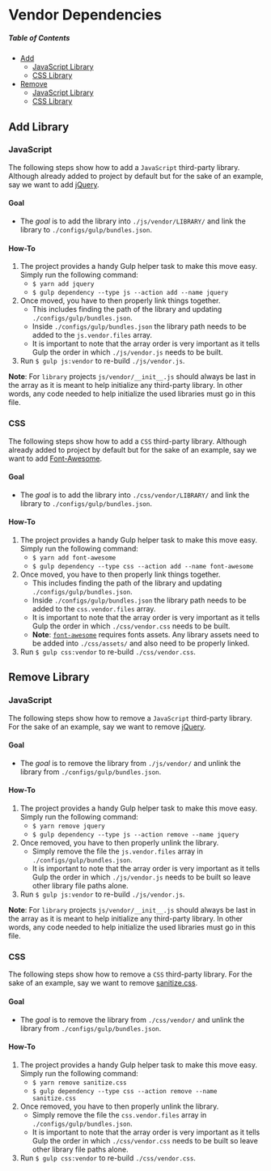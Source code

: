 # Vendor Dependencies

##### Table of Contents

- [Add](#add)
	- [JavaScript Library](#library-add-js)
	- [CSS Library](#library-add-css)
- [Remove](#remove)
	- [JavaScript Library](#library-remove-js)
	- [CSS Library](#library-remove-css)

<a name="add"></a>
## Add Library

<a name="library-add-js"></a>
### JavaScript

The following steps show how to add a `JavaScript` third-party library. Although already added to project by default but for the sake of an example, say we want to add [jQuery](https://jquery.com/).

#### Goal

- The _goal_ is to add the library into `./js/vendor/LIBRARY/` and link the library to `./configs/gulp/bundles.json`.

#### How-To

1. The project provides a handy Gulp helper task to make this move easy. Simply run the following command:
	- `$ yarn add jquery`
	- `$ gulp dependency --type js --action add --name jquery`
2. Once moved, you have to then properly link things together.
	- This includes finding the path of the library and updating `./configs/gulp/bundles.json`.
	- Inside `./configs/gulp/bundles.json` the library path needs to be added to the `js.vendor.files` array.
	- It is important to note that the array order is very important as it tells Gulp the order in which `./js/vendor.js` needs to be built.
3. Run `$ gulp js:vendor` to re-build `./js/vendor.js`.

**Note**: For `library` projects `js/vendor/__init__.js` should always be last in the array as it is meant to help initialize any third-party library. In other words, any code needed to help initialize the used libraries must go in this file.

<a name="library-add-css"></a>
### CSS

The following steps show how to add a `CSS` third-party library. Although already added to project by default but for the sake of an example, say we want to add [Font-Awesome](http://fontawesome.io/).

#### Goal

- The _goal_ is to add the library into `./css/vendor/LIBRARY/` and link the library to `./configs/gulp/bundles.json`.

#### How-To

1. The project provides a handy Gulp helper task to make this move easy. Simply run the following command:
	- `$ yarn add font-awesome`
	- `$ gulp dependency --type css --action add --name font-awesome`
2. Once moved, you have to then properly link things together.
	- This includes finding the path of the library and updating `./configs/gulp/bundles.json`.
	- Inside `./configs/gulp/bundles.json` the library path needs to be added to the `css.vendor.files` array.
	- It is important to note that the array order is very important as it tells Gulp the order in which `./css/vendor.css` needs to be built.
	- **Note**: [`font-awesome`](http://fontawesome.io/) requires fonts assets. Any library assets need to be added into `./css/assets/` and also need to be properly linked.
3. Run `$ gulp css:vendor` to re-build `./css/vendor.css`.

<a name="remove"></a>
## Remove Library

<a name="library-remove-js"></a>
### JavaScript

The following steps show how to remove a `JavaScript` third-party library. For the sake of an example, say we want to remove [jQuery](https://jquery.com/).

#### Goal

- The _goal_ is to remove the library from `./js/vendor/` and unlink the library from `./configs/gulp/bundles.json`.

#### How-To

1. The project provides a handy Gulp helper task to make this move easy. Simply run the following command:
	- `$ yarn remove jquery`
	- `$ gulp dependency --type js --action remove --name jquery`
2. Once removed, you have to then properly unlink the library.
	- Simply remove the file the `js.vendor.files` array in `./configs/gulp/bundles.json`.
	- It is important to note that the array order is very important as it tells Gulp the order in which `./js/vendor.js` needs to be built so leave other library file paths alone.
3. Run `$ gulp js:vendor` to re-build `./js/vendor.js`.

**Note**: For `library` projects `js/vendor/__init__.js` should always be last in the array as it is meant to help initialize any third-party library. In other words, any code needed to help initialize the used libraries must go in this file.

<a name="library-remove-css"></a>
### CSS

The following steps show how to remove a `CSS` third-party library. For the sake of an example, say we want to remove [sanitize.css](https://jonathantneal.github.io/sanitize.css/).

#### Goal

- The _goal_ is to remove the library from `./css/vendor/` and unlink the library from `./configs/gulp/bundles.json`.

#### How-To

1. The project provides a handy Gulp helper task to make this move easy. Simply run the following command:
	- `$ yarn remove sanitize.css`
	- `$ gulp dependency --type css --action remove --name sanitize.css`
2. Once removed, you have to then properly unlink the library.
	- Simply remove the file the `css.vendor.files` array in `./configs/gulp/bundles.json`.
	- It is important to note that the array order is very important as it tells Gulp the order in which `./css/vendor.css` needs to be built so leave other library file paths alone.
3. Run `$ gulp css:vendor` to re-build `./css/vendor.css`.
